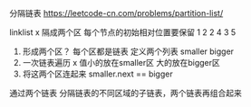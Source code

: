 分隔链表  https://leetcode-cn.com/problems/partition-list/


linklist  x
隔成两个区  每个节点的初始相对位置要保留
1 2 2
4 3 5

1. 形成两个区？  每个区都是链表
定义两个列表  smaller  bigger
2. 一次链表遍历
  x 值小的放在smaller区   大的放在bigger区
3. 将这两个区连起来  smaller.next == bigger

通过两个链表  分隔链表的不同区域的子链表，两个链表再组合起来
